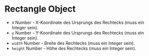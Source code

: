 # Rectangle Object

* `X` Number - X-Koordinate des Ursprungs des Rechtecks (muss ein Integer sein).
* `y` Number - Y-Koordinate des Ursprungs des Rechtecks (muss ein Integer sein).
* `width` Number - Breite des Rechtecks (muss ein Integer sein).
* `height` Number - Höhe des Rechtecks (muss ein Integer sein).

